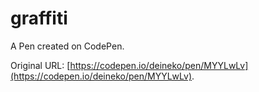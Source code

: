 # graffiti

A Pen created on CodePen.

Original URL: [https://codepen.io/deineko/pen/MYYLwLv](https://codepen.io/deineko/pen/MYYLwLv).

